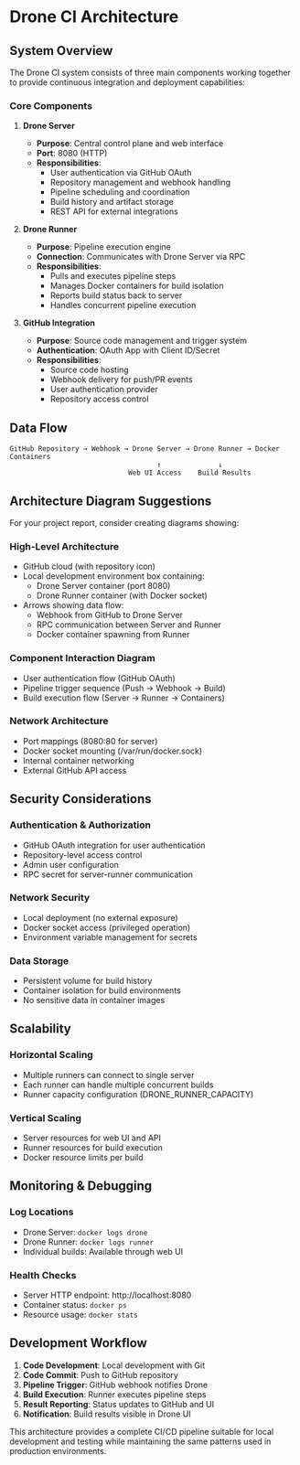 # Drone CI Architecture

## System Overview

The Drone CI system consists of three main components working together to provide continuous integration and deployment capabilities:

### Core Components

1. **Drone Server**
   - **Purpose**: Central control plane and web interface
   - **Port**: 8080 (HTTP)
   - **Responsibilities**:
     - User authentication via GitHub OAuth
     - Repository management and webhook handling
     - Pipeline scheduling and coordination
     - Build history and artifact storage
     - REST API for external integrations

2. **Drone Runner**
   - **Purpose**: Pipeline execution engine
   - **Connection**: Communicates with Drone Server via RPC
   - **Responsibilities**:
     - Pulls and executes pipeline steps
     - Manages Docker containers for build isolation
     - Reports build status back to server
     - Handles concurrent pipeline execution

3. **GitHub Integration**
   - **Purpose**: Source code management and trigger system
   - **Authentication**: OAuth App with Client ID/Secret
   - **Responsibilities**:
     - Source code hosting
     - Webhook delivery for push/PR events
     - User authentication provider
     - Repository access control

## Data Flow

```
GitHub Repository → Webhook → Drone Server → Drone Runner → Docker Containers
                                    ↑              ↓
                             Web UI Access    Build Results
```

## Architecture Diagram Suggestions

For your project report, consider creating diagrams showing:

### High-Level Architecture
- GitHub cloud (with repository icon)
- Local development environment box containing:
  - Drone Server container (port 8080)
  - Drone Runner container (with Docker socket)
- Arrows showing data flow:
  - Webhook from GitHub to Drone Server
  - RPC communication between Server and Runner
  - Docker container spawning from Runner

### Component Interaction Diagram
- User authentication flow (GitHub OAuth)
- Pipeline trigger sequence (Push → Webhook → Build)
- Build execution flow (Server → Runner → Containers)

### Network Architecture
- Port mappings (8080:80 for server)
- Docker socket mounting (/var/run/docker.sock)
- Internal container networking
- External GitHub API access

## Security Considerations

### Authentication & Authorization
- GitHub OAuth integration for user authentication
- Repository-level access control
- Admin user configuration
- RPC secret for server-runner communication

### Network Security
- Local deployment (no external exposure)
- Docker socket access (privileged operation)
- Environment variable management for secrets

### Data Storage
- Persistent volume for build history
- Container isolation for build environments
- No sensitive data in container images

## Scalability

### Horizontal Scaling
- Multiple runners can connect to single server
- Each runner can handle multiple concurrent builds
- Runner capacity configuration (DRONE_RUNNER_CAPACITY)

### Vertical Scaling
- Server resources for web UI and API
- Runner resources for build execution
- Docker resource limits per build

## Monitoring & Debugging

### Log Locations
- Drone Server: `docker logs drone`
- Drone Runner: `docker logs runner`
- Individual builds: Available through web UI

### Health Checks
- Server HTTP endpoint: http://localhost:8080
- Container status: `docker ps`
- Resource usage: `docker stats`

## Development Workflow

1. **Code Development**: Local development with Git
2. **Code Commit**: Push to GitHub repository
3. **Pipeline Trigger**: GitHub webhook notifies Drone
4. **Build Execution**: Runner executes pipeline steps
5. **Result Reporting**: Status updates to GitHub and UI
6. **Notification**: Build results visible in Drone UI

This architecture provides a complete CI/CD pipeline suitable for local development and testing while maintaining the same patterns used in production environments.